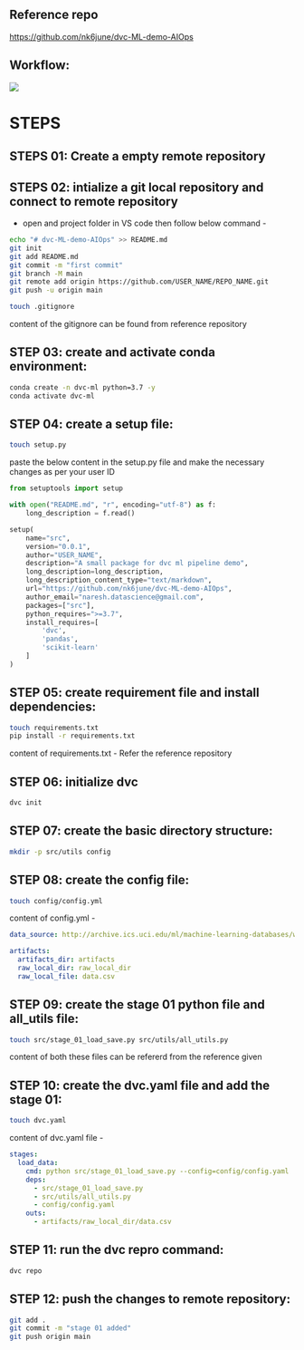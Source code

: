 ## Reference repo
https://github.com/nk6june/dvc-ML-demo-AIOps

## Workflow:
![](/images/simple-workflow-01%402x.png)

# STEPS

## STEPS 01: Create a empty remote repository 


## STEPS 02: intialize a git local repository and connect to remote repository
* open and project folder in VS code then follow below command -

```bash
echo "# dvc-ML-demo-AIOps" >> README.md
git init
git add README.md
git commit -m "first commit"
git branch -M main
git remote add origin https://github.com/USER_NAME/REPO_NAME.git
git push -u origin main
```

```bash 
touch .gitignore
```
content of the gitignore can be found from reference repository 

## STEP 03: create and activate conda environment:

```bash
conda create -n dvc-ml python=3.7 -y
conda activate dvc-ml
```

## STEP 04: create a setup file:

```bash
touch setup.py
```

paste the below content in the setup.py file and make the necessary changes as per your user ID
```python
from setuptools import setup

with open("README.md", "r", encoding="utf-8") as f:
    long_description = f.read()

setup(
    name="src",
    version="0.0.1",
    author="USER_NAME",
    description="A small package for dvc ml pipeline demo",
    long_description=long_description,
    long_description_content_type="text/markdown",
    url="https://github.com/nk6june/dvc-ML-demo-AIOps",
    author_email="naresh.datascience@gmail.com",
    packages=["src"],
    python_requires=">=3.7",
    install_requires=[
        'dvc',
        'pandas',
        'scikit-learn'
    ]
)
```

## STEP 05: create requirement file and install dependencies:

```bash
touch requirements.txt
pip install -r requirements.txt
```

content of requirements.txt - Refer the reference repository

## STEP 06: initialize dvc

```bash
dvc init
```

## STEP 07: create the basic directory structure:

```bash
mkdir -p src/utils config
```

## STEP 08: create the config file:

```bash
touch config/config.yml
```
content of config.yml -
```yaml
data_source: http://archive.ics.uci.edu/ml/machine-learning-databases/wine-quality/winequality-red.csv

artifacts: 
  artifacts_dir: artifacts
  raw_local_dir: raw_local_dir
  raw_local_file: data.csv
```

## STEP 09: create the stage 01 python file and all_utils file:

```bash
touch src/stage_01_load_save.py src/utils/all_utils.py
```
content of both these files can be refererd from the reference given

## STEP 10: create the dvc.yaml file and add the stage 01:

```bash
touch dvc.yaml
```
content of dvc.yaml file -

```yaml
stages:
  load_data:
    cmd: python src/stage_01_load_save.py --config=config/config.yaml
    deps:
      - src/stage_01_load_save.py
      - src/utils/all_utils.py
      - config/config.yaml
    outs:
      - artifacts/raw_local_dir/data.csv
```

## STEP 11: run the dvc repro command:

```bash
dvc repo
```

## STEP 12: push the changes to remote repository:

```bash
git add .
git commit -m "stage 01 added"
git push origin main
```